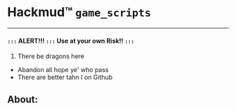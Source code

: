# Hackmud&trade; `game_scripts`
----
#### `:::` ALERT!!! `:::` Use at your own **Risk!!** `:::`
1. There be dragons here
* Abandon all hope ye' who pass
* There are better tahn I on Github

## About:
